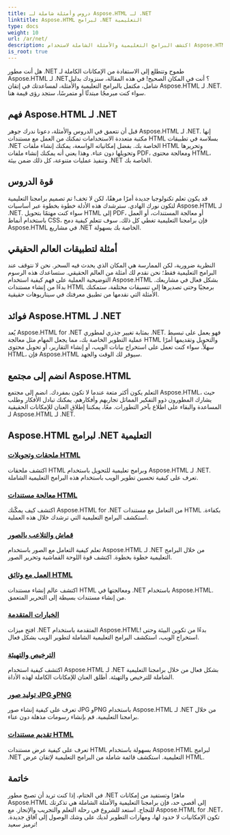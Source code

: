 ```yaml
---
title: دروس وأمثلة شاملة لـ Aspose.HTML لـ .NET
linktitle: Aspose.HTML لبرامج .NET التعليمية
type: docs
weight: 10
url: /ar/net/
description: اكتشف البرامج التعليمية والأمثلة الشاملة لاستخدام Aspose.HTML لـ .NET. أطلق العنان لقوة Aspose.HTML لتعزيز مهاراتك في تطوير .NET.
is_root: true
---
```


هل أنت مطور .NET طموح وتتطلع إلى الاستفادة من الإمكانات الكاملة لـ Aspose.HTML لـ .NET؟ أنت في المكان الصحيح! في هذه المقالة، سنزودك بدليل شامل، مكتمل بالبرامج التعليمية والأمثلة، لمساعدتك في إتقان Aspose.HTML لـ .NET. سواء كنت مبرمجًا مبتدئًا أو متمرسًا، ستجد رؤى قيمة هنا.

## فهم Aspose.HTML لـ .NET

قبل أن نتعمق في الدروس والأمثلة، دعونا ندرك جوهر Aspose.HTML لـ .NET. إنها مكتبة متعددة الاستخدامات تمكنك من العمل مع مستندات HTML بسلاسة في تطبيقات .NET الخاصة بك. بفضل إمكانياته الواسعة، يمكنك إنشاء ملفات HTML وتحريرها وتحويلها دون عناء. وهذا يعني أنه يمكنك إنشاء ملفات PDF، ومعالجة محتوى HTML، وتنفيذ عمليات متنوعة، كل ذلك ضمن بيئة .NET الخاصة بك.

## قوة الدروس

قد يكون تعلم تكنولوجيا جديدة أمرًا مرهقًا، لكن لا تخف! تم تصميم برامجنا التعليمية لتكون نورك الهادي. سترشدك هذه الأدلة خطوة بخطوة عبر أساسيات Aspose.HTML لـ .NET. سواء كنت مهتمًا بتحويل HTML إلى PDF، أو معالجة المستندات، أو العمل باستخدام أنماط CSS، فإن برامجنا التعليمية تغطي كل ذلك. سوف تتعلم كيفية دمج Aspose.HTML في مشاريع .NET الخاصة بك بسهولة.

## أمثلة لتطبيقات العالم الحقيقي

النظرية ضرورية، لكن الممارسة هي المكان الذي يحدث فيه السحر. نحن لا نتوقف عند البرامج التعليمية فقط؛ نحن نقدم لك أمثلة من العالم الحقيقي. ستساعدك هذه الرسوم التوضيحية العملية على فهم كيفية استخدام Aspose.HTML بشكل فعال في مشاريعك. بدءًا من إنشاء مستندات HTML برمجيًا وحتى تصديرها إلى تنسيقات مختلفة، ستمكنك الأمثلة التي نقدمها من تطبيق معرفتك في سيناريوهات حقيقية.

## فوائد Aspose.HTML لـ .NET

يُعد Aspose.HTML for .NET بمثابة تغيير جذري لمطوري .NET. فهو يعمل على تبسيط عملية التطوير الخاصة بك، مما يجعل المهام مثل معالجة HTML والتحويل وتقديمها أمرًا سهلاً. سواء كنت تعمل على استخراج بيانات الويب، أو إنشاء التقارير، أو تحويل محتوى HTML، فإن Aspose.HTML سيوفر لك الوقت والجهد.

## انضم إلى مجتمع Aspose.HTML

التعلم يكون أكثر متعة عندما لا تكون بمفردك. انضم إلى مجتمع Aspose.HTML، حيث يشارك المطورون ذوو التفكير المماثل تجاربهم وأفكارهم. يمكنك تبادل الأفكار وطلب المساعدة والبقاء على اطلاع بآخر التطورات. معًا، يمكننا إطلاق العنان للإمكانات الحقيقية لـ Aspose.HTML لـ .NET.

## Aspose.HTML لبرامج .NET التعليمية

### [ملحقات وتحويلات HTML](./html-extensions-and-conversions/)
اكتشف ملحقات HTML وبرامج تعليمية للتحويل باستخدام Aspose.HTML لـ .NET. تعرف على كيفية تحسين تطوير الويب باستخدام هذه البرامج التعليمية الشاملة.
### [معالجة مستندات HTML](./html-document-manipulation/)
اكتشف كيف يمكّنك Aspose.HTML for .NET من التعامل مع مستندات HTML بكفاءة. استكشف البرامج التعليمية التي ترشدك خلال هذه العملية.
### [قماش والتلاعب بالصور](./canvas-and-image-manipulation/)
تعلم كيفية التعامل مع الصور باستخدام Aspose.HTML لـ .NET من خلال البرامج التعليمية خطوة بخطوة. اكتشف قوة اللوحة القماشية وتحرير الصور.
### [العمل مع وثائق HTML](./working-with-html-documents/)
اكتشف عالم إنشاء مستندات HTML ومعالجتها في .NET باستخدام Aspose.HTML. من إنشاء مستندات بسيطة إلى التحرير المتعمق.
### [الخيارات المتقدمة](./advanced-features/)
افتح ميزات .NET المتقدمة باستخدام Aspose.HTML! بدءًا من تكوين البيئة وحتى استخراج الويب، استكشف البرامج التعليمية الشاملة لتطوير الويب بشكل فعال.
### [الترخيص والتهيئة](./licensing-and-initialization/)
اكتشف كيفية استخدام Aspose.HTML لـ .NET بشكل فعال من خلال برامجنا التعليمية الشاملة للترخيص والتهيئة. أطلق العنان للإمكانات الكاملة لهذه الأداة.
### [توليد صور JPG وPNG](./generate-jpg-and-png-images/)
تعرف على كيفية إنشاء صور JPG وPNG باستخدام Aspose.HTML لـ .NET من خلال برامجنا التعليمية. قم بإنشاء رسومات مذهلة دون عناء.
### [تقديم مستندات HTML](./rendering-html-documents/)
تعرف على كيفية عرض مستندات HTML بسهولة باستخدام Aspose.HTML لبرامج .NET التعليمية. استكشف قائمة شاملة من البرامج التعليمية لإتقان عرض HTML.

## خاتمة
في الختام، إذا كنت تريد أن تصبح مطور .NET ماهرًا وتستفيد من إمكانات Aspose.HTML إلى أقصى حد، فإن برامجنا التعليمية والأمثلة الشاملة هي تذكرتك للنجاح. استعد للشروع في رحلة التعلم والتجريب والإنجاز. مع Aspose.HTML for .NET، تكون الإمكانيات لا حدود لها، ومهارات التطوير لديك على وشك الوصول إلى آفاق جديدة. ترميز سعيد!